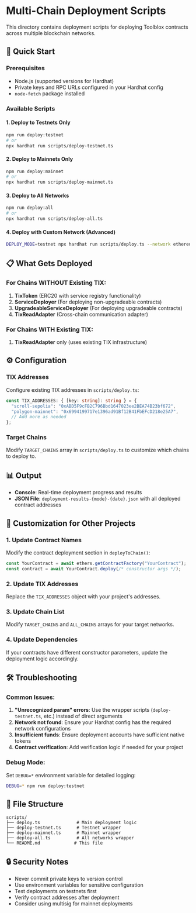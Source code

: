 # Multi-Chain Deployment Scripts

This directory contains deployment scripts for deploying Toolblox contracts across multiple blockchain networks.

## 🚀 Quick Start

### Prerequisites
- Node.js (supported versions for Hardhat)
- Private keys and RPC URLs configured in your Hardhat config
- `node-fetch` package installed

### Available Scripts

#### 1. Deploy to Testnets Only
```bash
npm run deploy:testnet
# or
npx hardhat run scripts/deploy-testnet.ts
```

#### 2. Deploy to Mainnets Only
```bash
npm run deploy:mainnet
# or
npx hardhat run scripts/deploy-mainnet.ts
```

#### 3. Deploy to All Networks
```bash
npm run deploy:all
# or
npx hardhat run scripts/deploy-all.ts
```

#### 4. Deploy with Custom Network (Advanced)
```bash
DEPLOY_MODE=testnet npx hardhat run scripts/deploy.ts --network ethereum
```

## 📋 What Gets Deployed

### For Chains WITHOUT Existing TIX:
1. **TixToken** (ERC20 with service registry functionality)
2. **ServiceDeployer** (For deploying non-upgradeable contracts)
3. **UpgradeableServiceDeployer** (For deploying upgradeable contracts)
4. **TixReadAdapter** (Cross-chain communication adapter)

### For Chains WITH Existing TIX:
1. **TixReadAdapter** only (uses existing TIX infrastructure)

## ⚙️ Configuration

### TIX Addresses
Configure existing TIX addresses in `scripts/deploy.ts`:

```typescript
const TIX_ADDRESSES: { [key: string]: string } = {
  "scroll-sepolia": "0xABD5F9cFB2C796Bbd1647023ee2BEA74B23bf672",
  "polygon-mainnet": "0x6994199717e1396ad91Bf12B41FbEFcD218e25A7",
  // Add more as needed
};
```

### Target Chains
Modify `TARGET_CHAINS` array in `scripts/deploy.ts` to customize which chains to deploy to.

## 📊 Output

- **Console**: Real-time deployment progress and results
- **JSON File**: `deployment-results-{mode}-{date}.json` with all deployed contract addresses

## 🔧 Customization for Other Projects

### 1. Update Contract Names
Modify the contract deployment section in `deployToChain()`:

```typescript
const YourContract = await ethers.getContractFactory("YourContract");
const contract = await YourContract.deploy(/* constructor args */);
```

### 2. Update TIX Addresses
Replace the `TIX_ADDRESSES` object with your project's addresses.

### 3. Update Chain List
Modify `TARGET_CHAINS` and `ALL_CHAINS` arrays for your target networks.

### 4. Update Dependencies
If your contracts have different constructor parameters, update the deployment logic accordingly.

## 🛠️ Troubleshooting

### Common Issues:
1. **"Unrecognized param" errors**: Use the wrapper scripts (`deploy-testnet.ts`, etc.) instead of direct arguments
2. **Network not found**: Ensure your Hardhat config has the required network configurations
3. **Insufficient funds**: Ensure deployment accounts have sufficient native tokens
4. **Contract verification**: Add verification logic if needed for your project

### Debug Mode:
Set `DEBUG=*` environment variable for detailed logging:
```bash
DEBUG=* npm run deploy:testnet
```

## 📁 File Structure

```
scripts/
├── deploy.ts              # Main deployment logic
├── deploy-testnet.ts      # Testnet wrapper
├── deploy-mainnet.ts      # Mainnet wrapper
├── deploy-all.ts          # All networks wrapper
└── README.md             # This file
```

## 🔒 Security Notes

- Never commit private keys to version control
- Use environment variables for sensitive configuration
- Test deployments on testnets first
- Verify contract addresses after deployment
- Consider using multisig for mainnet deployments
